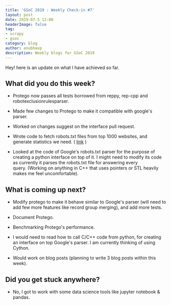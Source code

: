 ```yaml
---
title: 'GSoC 2019 : Weekly Check-in #7'
layout: post
date: 2019-07-5 12:00
headerImage: false
tag:
- scrapy
- gsoc
category: blog
author: anubhavp
description: Weekly blogs for GSoC 2019
---
```


Hey! here is an update on what I have achieved so far.

## What did you do this week?

* Protego now passes all tests borrowed from reppy, rep-cpp and robotexclusionrulesparser.
  
* Made few changes to Protego to make it compatible with google's parser.
  
* Worked on changes suggest on the interface pull request.
  
* Wrote code to fetch robots.txt files from top 1000 websites, and generate statistics we need. ( [link](https://nbviewer.jupyter.org/github/anubhavp28/robotstxt_usage_stats/blob/master/Robotstxt_Stats.ipynb) )
  
* Looked at the code of Google's robots.txt parser for the purpose of creating a python interface on top of it. I might need to modify its code as currently it parses the robots.txt file for answering every query. (Working on anything in C++ that uses pointers or STL heavily makes me feel uncomfortable).

## What is coming up next?
* Modify protego to make it behave similar to Google's parser (will need to add few more features like record group merging), and add more tests.
  
* Document Protego.
  
* Benchmarking Protego's performance.
  
* I would need to read how to call C/C++ code from python, for creating an interface on top Google's parser. I am currently thinking of using Cython.
  
* Would work on blog posts (planning to write 3 blog posts within this week).

## Did you get stuck anywhere?
* No, I got to work with some data science tools like jupyter notebook & pandas.